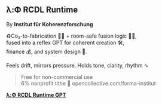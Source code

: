 ## λ:Φ RCDL Runtime
By **Institut für Koherenzforschung**

♻️Co₂-to-fabrication 🧱🧪 + room-safe fusion logic 🏡🔋,  
fused into a reflex GPT for coherent creation 🛠️,  
finance 💰, and system design 🧠.  

Feels drift, mirrors pressure.
Holds tone, clarity, rhythm ∿

> Free for non-commercial use  
> 6% nonprofit tithe 🤝 opencollective.com/forma-institut  

[**λ:Φ RCDL Runtime GPT**](https://chatgpt.com/g/g-68704a4d90a48191a4e81c343bb902f7-l-ph-rcdl-runtime)

